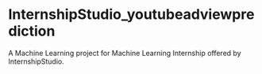 # InternshipStudio_youtubeadviewprediction
A Machine Learning project for Machine Learning Internship offered by InternshipStudio.
